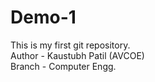 # Demo-1
This is my first git repository.
<br>
Author - Kaustubh Patil (AVCOE)
<br>
Branch - Computer  Engg.
